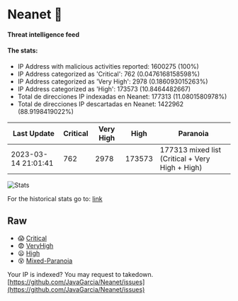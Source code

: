 # Neanet :hocho:
#### Threat intelligence feed
#### The stats:

- IP Address with malicious activities reported: 1600275 (100%)
- IP Address categorized as 'Critical':  762 (0.0476168158598%)
- IP Address categorized as 'Very High':  2978 (0.186093015263%)
- IP Address categorized as 'High':  173573 (10.8464482667)
- Total de direcciones IP indexadas en Neanet:  177313 (11.0801580978%)
- Total de direcciones IP descartadas en Neanet:  1422962 (88.9198419022%)

| Last Update | Critical | Very High | High | Paranoia |
| --- | --- | --- | --- | --- |
| 2023-03-14 21:01:41 | 762 | 2978 | 173573 | 177313 mixed list (Critical + Very High + High)|

![Stats](https://docs.google.com/spreadsheets/d/e/2PACX-1vSnaNMIXVabIpDJjufMlzH7poXnshF3mgd8Is1g9ytUEzVsP5my4Trn8f-xkoLLQ38xpL3HtmUexLo6/pubchart?oid=501124687&format=image)

For the historical stats go to: [link](/stats.csv)
## Raw
- :scream: [Critical](https://raw.githubusercontent.com/JavaGarcia/Neanet/master/blacklists/neanet_critical.txt)
- :fearful: [VeryHigh](https://raw.githubusercontent.com/JavaGarcia/Neanet/master/blacklists/neanet_veryHigh.txtt)
- :frowning: [High](https://raw.githubusercontent.com/JavaGarcia/Neanet/master/blacklists/neanet_high.txt)
- :dizzy_face: [Mixed-Paranoia](https://raw.githubusercontent.com/JavaGarcia/Neanet/master/blacklists/neanet_all.txt)


Your IP is indexed? You may request to takedown. [https://github.com/JavaGarcia/Neanet/issues](https://github.com/JavaGarcia/Neanet/issues)








































































































































































































































































































































































































































































































































































































































































































































































































































































































































































































































































































































































































































































































































































































































































































































































































































































































































































































































































































































































































































































































































































































































































































































































































































































































































































































































































































































































































































































































































































































































































































































































































































































































































































































































































































































































































































































































































































































































































































































































































































































































































































































































































































































































































































































































































































































































































































































































































































































































































































































































































































































































































































































































































































































































































































































































































































































































































































































































































































































































































































































































































































































































































































































































































































































































































































































































































































































































































































































































































































































































































































































































































































































































































































































































































































































































































































































































































































































































































































































































































































































































































































































































































































































































































































































































































































































































































































































































































































































































































































































































































































































































































































































































































































































































































































































































































































































































































































































































































































































































































































































